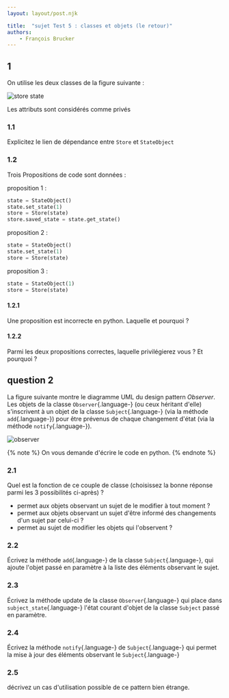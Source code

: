 ```yaml
---
layout: layout/post.njk

title:  "sujet Test 5 : classes et objets (le retour)"
authors:
    - François Brucker
---
```



## 1

On utilise les deux classes de la figure suivante :

![store state](../uml_store_state.png)

Les attributs sont considérés comme privés

### 1.1

Explicitez le lien de dépendance entre `Store` et `StateObject`

### 1.2

Trois Propositions de code sont données :

proposition 1 :

```python
state = StateObject()
state.set_state(1)
store = Store(state)
store.saved_state = state.get_state()
```

proposition 2 :

```python
state = StateObject()
state.set_state(1)
store = Store(state)
```

proposition 3 :

```python
state = StateObject(1)
store = Store(state)
```

#### 1.2.1

Une proposition est incorrecte en python. Laquelle et pourquoi ?

#### 1.2.2

Parmi les deux propositions correctes, laquelle privilégierez vous ? Et pourquoi ?

## question 2

La figure suivante montre le diagramme UML du design pattern *Observer*. Les objets de la classe `Observer`{.language-} (ou ceux héritant d'elle) s'inscrivent à un objet de la classe `Subject`{.language-} (via la méthode `add`{.language-}) pour être prévenus de chaque changement d'état (via la méthode `notify`{.language-}).

![observer](../uml_observer.png)

{% note %}
On vous demande d'écrire le code en python.
{% endnote %}

### 2.1

Quel est la fonction de ce couple de classe (choisissez la bonne réponse parmi les 3 possibilités ci-après) ?

* permet aux objets observant un sujet de le modifier à tout moment ?
* permet aux objets observant un sujet d'être informé des changements d'un sujet par celui-ci ?
* permet au sujet de modifier les objets qui l'observent ?

### 2.2

Écrivez la méthode `add`{.language-} de la classe `Subject`{.language-}, qui ajoute l'objet passé en paramètre à la liste des éléments observant le sujet.

### 2.3

Écrivez la méthode update de la classe `Observer`{.language-} qui place dans `subject_state`{.language-} l'état courant d'objet de la classe `Subject` passé en paramètre.

### 2.4

Écrivez la méthode `notify`{.language-} de `Subject`{.language-} qui permet la mise à jour des éléments observant le `Subject`{.language-}

### 2.5

décrivez un cas d'utilisation possible de ce pattern bien étrange.

